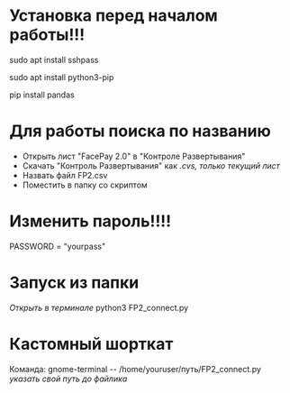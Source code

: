 # Установка перед началом работы!!!
sudo apt install sshpass

sudo apt install python3-pip

pip install pandas

# Для работы поиска по названию
- Открыть лист "FacePay 2.0" в "Контроле Развертывания"
- Скачать "Контроль Развертывания" как *.cvs, только текущий лист*
- Назвать файл FP2.csv
- Поместить в папку со скриптом 
 
# Изменить пароль!!!!
PASSWORD = "yourpass"

# Запуск из папки
*Открыть в терминале*
python3 FP2_connect.py

# Кастомный шорткат
Команда:
gnome-terminal -- /home/youruser/путь/FP2_connect.py
*указать свой путь до файлика*

